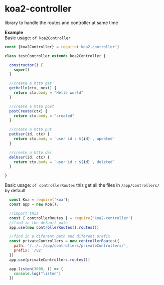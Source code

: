 # koa2-controller
library to handle the routes and controller at same time

**Example**  
Basic usage:
  `of koa2Controller`

```javascript
const {koa2Controller} = require('koa2-controller')

class testController extends koa2Controller {

  constructor() {
    super()
  }

  //create a http get
  getHello(ctx, next) {
    return ctx.body = "Hello world"
  }

  //create a http post
  postCreate(ctx) {
    return ctx.body = "created"
  }

  //create a http put
  putUser(id, ctx) {
    return ctx.body = `user id : ${id} , updated`
  }

  //create a http del
  delUser(id, ctx) {
    return ctx.body = `user id : ${id} , deleted`
  }

}
```

Basic usage:
  `of controllerRoutes`
  this get all the files in `/app/controllers/` by default 
  

```javascript
  const Koa = require('koa');
  const app = new Koa();

  //import this
  const { controllerRoutes } = require('koa2-controller')
  //find in the default path
  app.use(new controllerRoutes().routes())

  //find in a diferent path and diferent prefix
  const privateControllers = new controllerRoutes({
    path: '/../../app/controllers/privateControllers/',
    prefix: '/v2'
  })
  app.use(privateControllers.routes())

  app.listen(3000, () => {
    console.log("listen")
  })
```